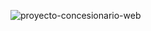 ![proyecto-concesionario-web](https://github.com/victorda5/Neukino-Motors/assets/76780290/5be0ce1c-fb1c-4ace-b9d8-b09b112ad5a7)
